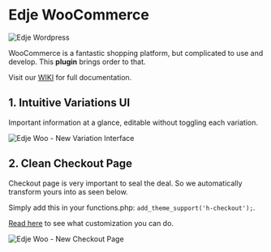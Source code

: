 # Edje WooCommerce

![Edje Wordpress](http://cdn.setyono.net/edge/wp-edge.jpg)

WooCommerce is a fantastic shopping platform, but complicated to use and develop. This **plugin** brings order to that.

Visit our [WIKI](https://github.com/hrsetyono/edje-woo/wiki) for full documentation.


## 1. Intuitive Variations UI

Important information at a glance, editable without toggling each variation.

![Edje Woo - New Variation Interface](http://cdn.setyono.net/edjewoo/variation.jpg)


## 2. Clean Checkout Page

Checkout page is very important to seal the deal. So we automatically transform yours into as seen below.

Simply add this in your functions.php: `add_theme_support('h-checkout');`.

[Read here](https://github.com/hrsetyono/woocommerce-edje/wiki/Checkout-Page) to see what customization you can do.

![Edje Woo - New Checkout Page](http://cdn.setyono.net/edjewoo/wch-checkout.jpg)
